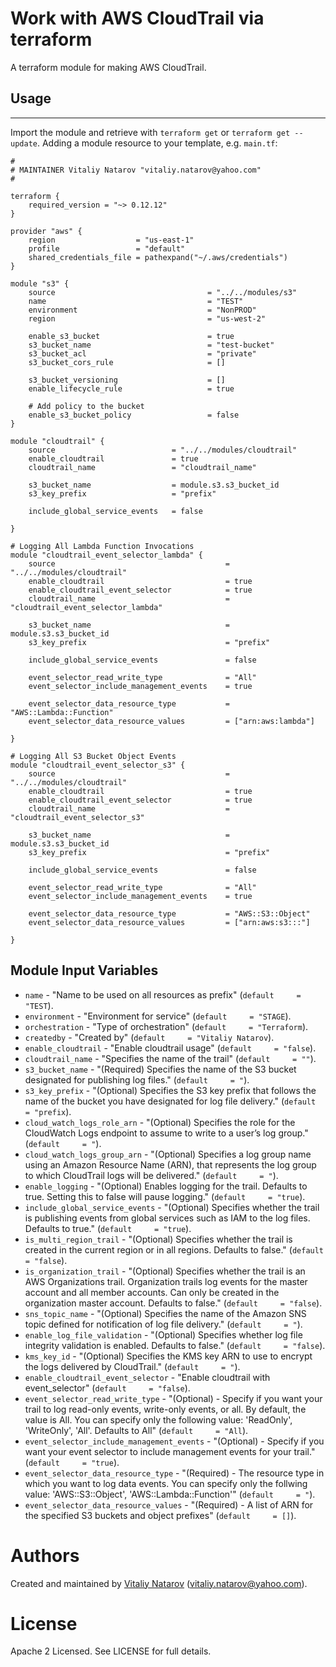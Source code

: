 # Work with AWS CloudTrail via terraform

A terraform module for making AWS CloudTrail.

## Usage
----------------------

Import the module and retrieve with ```terraform get``` or ```terraform get --update```. Adding a module resource to your template, e.g. `main.tf`:

```
#
# MAINTAINER Vitaliy Natarov "vitaliy.natarov@yahoo.com"
#

terraform {
    required_version = "~> 0.12.12"
}

provider "aws" {
    region                  = "us-east-1"
    profile                 = "default"
    shared_credentials_file = pathexpand("~/.aws/credentials")
}

module "s3" {
    source                                  = "../../modules/s3"
    name                                    = "TEST"
    environment                             = "NonPROD"
    region                                  = "us-west-2"

    enable_s3_bucket                        = true
    s3_bucket_name                          = "test-bucket"
    s3_bucket_acl                           = "private"
    s3_bucket_cors_rule                     = []

    s3_bucket_versioning                    = []
    enable_lifecycle_rule                   = true

    # Add policy to the bucket
    enable_s3_bucket_policy                 = false
}

module "cloudtrail" {
    source                          = "../../modules/cloudtrail"
    enable_cloudtrail               = true
    cloudtrail_name                 = "cloudtrail_name"

    s3_bucket_name                  = module.s3.s3_bucket_id
    s3_key_prefix                   = "prefix"

    include_global_service_events   = false
                        
}

# Logging All Lambda Function Invocations
module "cloudtrail_event_selector_lambda" {
    source                                      = "../../modules/cloudtrail"
    enable_cloudtrail                           = true
    enable_cloudtrail_event_selector            = true
    cloudtrail_name                             = "cloudtrail_event_selector_lambda"

    s3_bucket_name                              = module.s3.s3_bucket_id
    s3_key_prefix                               = "prefix"

    include_global_service_events               = false

    event_selector_read_write_type              = "All"
    event_selector_include_management_events    = true

    event_selector_data_resource_type           = "AWS::Lambda::Function"
    event_selector_data_resource_values         = ["arn:aws:lambda"]
                        
}

# Logging All S3 Bucket Object Events
module "cloudtrail_event_selector_s3" {
    source                                      = "../../modules/cloudtrail"
    enable_cloudtrail                           = true
    enable_cloudtrail_event_selector            = true
    cloudtrail_name                             = "cloudtrail_event_selector_s3"

    s3_bucket_name                              = module.s3.s3_bucket_id
    s3_key_prefix                               = "prefix"

    include_global_service_events               = false

    event_selector_read_write_type              = "All"
    event_selector_include_management_events    = true

    event_selector_data_resource_type           = "AWS::S3::Object"
    event_selector_data_resource_values         = ["arn:aws:s3:::"]
                        
}
```

Module Input Variables
----------------------

- `name` - "Name to be used on all resources as prefix" (`default     = "TEST`).
- `environment` - "Environment for service" (`default     = "STAGE`).
- `orchestration` - "Type of orchestration" (`default     = "Terraform`).
- `createdby` - "Created by" (`default     = "Vitaliy Natarov`).    
- `enable_cloudtrail` - "Enable cloudtrail usage" (`default     = "false`).
- `cloudtrail_name` - "Specifies the name of the trail" (`default     = ""`).
- `s3_bucket_name` - "(Required) Specifies the name of the S3 bucket designated for publishing log files." (`default     = "`).
- `s3_key_prefix` - "(Optional) Specifies the S3 key prefix that follows the name of the bucket you have designated for log file delivery." (`default     = "prefix`).
- `cloud_watch_logs_role_arn` - "(Optional) Specifies the role for the CloudWatch Logs endpoint to assume to write to a user’s log group." (`default     = "`).
- `cloud_watch_logs_group_arn` - "(Optional) Specifies a log group name using an Amazon Resource Name (ARN), that represents the log group to which CloudTrail logs will be delivered." (`default     = "`).
- `enable_logging` - "(Optional) Enables logging for the trail. Defaults to true. Setting this to false will pause logging." (`default     = "true`).
- `include_global_service_events` - "(Optional) Specifies whether the trail is publishing events from global services such as IAM to the log files. Defaults to true." (`default     = "true`).
- `is_multi_region_trail` - "(Optional) Specifies whether the trail is created in the current region or in all regions. Defaults to false." (`default     = "false`).
- `is_organization_trail` - "(Optional) Specifies whether the trail is an AWS Organizations trail. Organization trails log events for the master account and all member accounts. Can only be created in the organization master account. Defaults to false." (`default     = "false`).
- `sns_topic_name` - "(Optional) Specifies the name of the Amazon SNS topic defined for notification of log file delivery." (`default     = "`).
- `enable_log_file_validation` - "(Optional) Specifies whether log file integrity validation is enabled. Defaults to false." (`default     = "false`).
- `kms_key_id` - "(Optional) Specifies the KMS key ARN to use to encrypt the logs delivered by CloudTrail." (`default     = "`).
- `enable_cloudtrail_event_selector` - "Enable cloudtrail with event_selector" (`default     = "false`).
- `event_selector_read_write_type` - "(Optional) - Specify if you want your trail to log read-only events, write-only events, or all. By default, the value is All. You can specify only the following value: 'ReadOnly', 'WriteOnly', 'All'. Defaults to All" (`default     = "All`).
- `event_selector_include_management_events` - "(Optional) - Specify if you want your event selector to include management events for your trail." (`default     = "true`).
- `event_selector_data_resource_type` - "(Required) - The resource type in which you want to log data events. You can specify only the follwing value: 'AWS::S3::Object', 'AWS::Lambda::Function'" (`default     = "`).
- `event_selector_data_resource_values` - "(Required) - A list of ARN for the specified S3 buckets and object prefixes" (`default     = []`).


Authors
=======

Created and maintained by [Vitaliy Natarov](https://github.com/SebastianUA)
(vitaliy.natarov@yahoo.com).

License
=======

Apache 2 Licensed. See LICENSE for full details.

